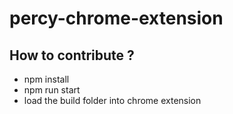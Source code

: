 # percy-chrome-extension

## How to contribute ?

- npm install
- npm run start
- load the build folder into chrome extension
